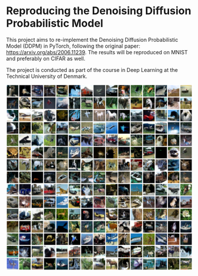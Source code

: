 # Reproducing the Denoising Diffusion Probabilistic Model
This project aims to re-implement the Denoising Diffusion Probabilistic Model (DDPM) in PyTorch, following the original paper: https://arxiv.org/abs/2006.11239. 
The results will be reproduced on MNIST and preferably on CIFAR as well. 

The project is conducted as part of the course in Deep Learning at the Technical University of Denmark. 

![Project Logo](images/cifar_samples_225.png)

